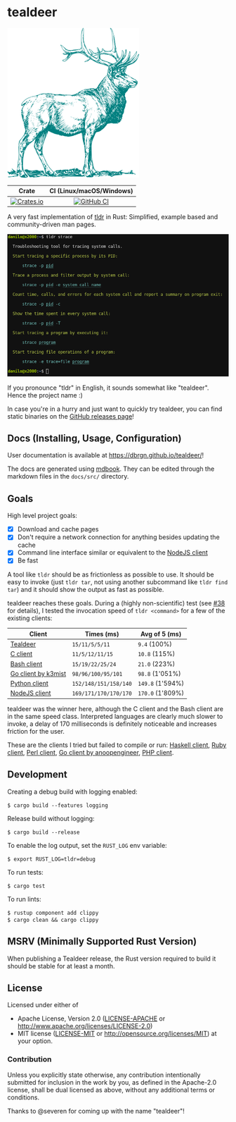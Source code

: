 # tealdeer

![teal deer](docs/src/deer.png)

|Crate|CI (Linux/macOS/Windows)|
|:---:|:---:|
|[![Crates.io][crates-io-badge]][crates-io]|[![GitHub CI][github-actions-badge]][github-actions]|

A very fast implementation of [tldr](https://github.com/tldr-pages/tldr) in
Rust: Simplified, example based and community-driven man pages.

<img src="docs/src/screenshot-default.png" alt="Screenshot of tldr command" width="600">

If you pronounce "tldr" in English, it sounds somewhat like "tealdeer". Hence the project name :)

In case you're in a hurry and just want to quickly try tealdeer, you can find static
binaries on the [GitHub releases page](https://github.com/dbrgn/tealdeer/releases/)!


## Docs (Installing, Usage, Configuration)

User documentation is available at <https://dbrgn.github.io/tealdeer/>!

The docs are generated using [mdbook](https://rust-lang.github.io/mdBook/index.html).
They can be edited through the markdown files in the `docs/src/` directory.


## Goals

High level project goals:

- [x] Download and cache pages
- [x] Don't require a network connection for anything besides updating the cache
- [x] Command line interface similar or equivalent to the [NodeJS client][tldr-node-client]
- [x] Be fast

A tool like `tldr` should be as frictionless as possible to use. It should be
easy to invoke (just `tldr tar`, not using another subcommand like `tldr find
tar`) and it should show the output as fast as possible.

tealdeer reaches these goals. During a (highly non-scientific) test (see
[#38](https://github.com/dbrgn/tealdeer/issues/38) for details), I tested the
invocation speed of `tldr <command>` for a few of the existing clients:

| Client | Times (ms) | Avg of 5 (ms) |
| --- | --- | --- |
| [Tealdeer](https://github.com/dbrgn/tealdeer/) | `15/11/5/5/11` | `9.4` (100%) |
| [C client](https://github.com/tldr-pages/tldr-cpp-client) | `11/5/12/11/15` | `10.8` (115%) |
| [Bash client](https://github.com/pepa65/tldr-bash-client) | `15/19/22/25/24` | `21.0` (223%) |
| [Go client by k3mist](https://github.com/k3mist/tldr/) | `98/96/100/95/101` | `98.8` (1'051%) |
| [Python client](https://github.com/lord63/tldr.py) | `152/148/151/158/140` | `149.8` (1'594%) |
| [NodeJS client](https://github.com/tldr-pages/tldr-node-client) | `169/171/170/170/170` | `170.0` (1'809%) |

tealdeer was the winner here, although the C client and the Bash client are in
the same speed class. Interpreted languages are clearly much slower to invoke,
a delay of 170 milliseconds is definitely noticeable and increases friction for
the user.

These are the clients I tried but failed to compile or run:
[Haskell client](https://github.com/psibi/tldr-hs),
[Ruby client](https://github.com/YellowApple/tldrb),
[Perl client](https://github.com/skaji/perl-tldr),
[Go client by anoopengineer](https://github.com/anoopengineer/tldr/),
[PHP client](https://github.com/BrainMaestro/tldr-php).


## Development

Creating a debug build with logging enabled:

    $ cargo build --features logging

Release build without logging:

    $ cargo build --release

To enable the log output, set the `RUST_LOG` env variable:

    $ export RUST_LOG=tldr=debug

To run tests:

    $ cargo test

To run lints:

    $ rustup component add clippy
    $ cargo clean && cargo clippy


## MSRV (Minimally Supported Rust Version)

When publishing a Tealdeer release, the Rust version required to build it
should be stable for at least a month.


## License

Licensed under either of

 * Apache License, Version 2.0 ([LICENSE-APACHE](LICENSE-APACHE) or
   http://www.apache.org/licenses/LICENSE-2.0)
 * MIT license ([LICENSE-MIT](LICENSE-MIT) or
   http://opensource.org/licenses/MIT) at your option.


### Contribution

Unless you explicitly state otherwise, any contribution intentionally submitted
for inclusion in the work by you, as defined in the Apache-2.0 license, shall
be dual licensed as above, without any additional terms or conditions.

Thanks to @severen for coming up with the name "tealdeer"!


[tldr-node-client]: https://github.com/tldr-pages/tldr-node-client

<!-- Badges -->
[github-actions]: https://github.com/dbrgn/tealdeer/actions?query=branch%3Amaster
[github-actions-badge]: https://github.com/dbrgn/tealdeer/workflows/CI/badge.svg
[crates-io]: https://crates.io/crates/tealdeer
[crates-io-badge]: https://img.shields.io/crates/v/tealdeer.svg
